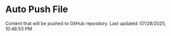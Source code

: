 # Auto Push File

Content that will be pushed to GitHub repository.
Last updated: 07/28/2025, 10:46:53 PM